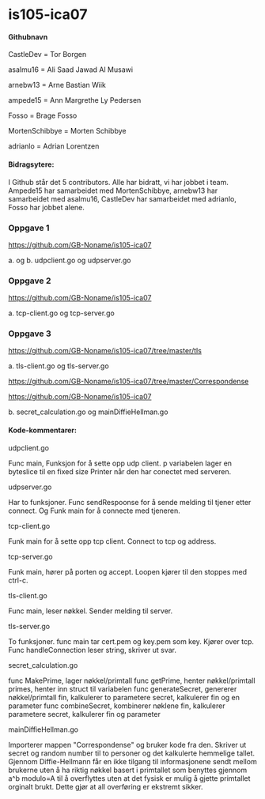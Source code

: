 ﻿# is105-ica07
 
 #### Githubnavn

CastleDev = Tor Borgen

asalmu16 = Ali Saad Jawad Al Musawi

arnebw13 = Arne Bastian Wiik

ampede15 = Ann Margrethe Ly Pedersen

Fosso = Brage Fosso

MortenSchibbye = Morten Schibbye

adrianlo = Adrian Lorentzen   
 
#### Bidragsytere: 

I Github står det 5 contributors. Alle har bidratt, vi har jobbet i team.
Ampede15 har samarbeidet med MortenSchibbye, arnebw13 har samarbeidet med asalmu16, 
CastleDev har samarbeidet med adrianlo, Fosso har jobbet alene. 


### Oppgave 1

https://github.com/GB-Noname/is105-ica07

a. og b. udpclient.go og udpserver.go


### Oppgave 2 

https://github.com/GB-Noname/is105-ica07

a. tcp-client.go og tcp-server.go 


### Oppgave 3 

https://github.com/GB-Noname/is105-ica07/tree/master/tls

a. tls-client.go og tls-server.go  

https://github.com/GB-Noname/is105-ica07/tree/master/Correspondense

https://github.com/GB-Noname/is105-ica07

b. secret_calculation.go og mainDiffieHellman.go



#### Kode-kommentarer:

udpclient.go

Func main, Funksjon for å sette opp udp client.
p variabelen lager en byteslice til en fixed size 
Printer når den har conectet med serveren.

udpserver.go

Har to funksjoner. Func sendRespoonse for å sende melding til tjener etter connect. 
Og Funk main for å connecte med tjeneren. 

tcp-client.go

Funk main for å sette opp tcp client.
Connect to tcp og address. 

tcp-server.go

Funk main, hører på porten og accept.
Loopen kjører til den stoppes med ctrl-c.

tls-client.go

Func main, leser nøkkel. Sender melding til server. 

tls-server.go

To funksjoner. func main tar cert.pem og key.pem som key.
Kjører over tcp.
Func handleConnection leser string, skriver ut svar. 

secret_calculation.go

func MakePrime, lager nøkkel/primtall
func getPrime, henter nøkkel/primtall
primes, henter inn struct til variabelen 
func generateSecret, genererer nøkkel/primtall
fin, kalkulerer to parametere
secret, kalkulerer fin og en parameter
func combineSecret, kombinerer nøklene
fin, kalkulerer parametere
secret, kalkulerer fin og parameter 

mainDiffieHellman.go

Importerer mappen "Correspondense" og bruker kode fra den.
Skriver ut secret og random number til to personer og det kalkulerte hemmelige tallet. 
Gjennom Diffie-Hellmann får en ikke tilgang til informasjonene sendt mellom brukerne uten å ha riktig nøkkel basert i primtallet som benyttes gjennom a^b modulo=A til å overflyttes uten at det fysisk er mulig å gjette primtallet orginalt brukt. Dette gjør at all overføring er ekstremt sikker. 




